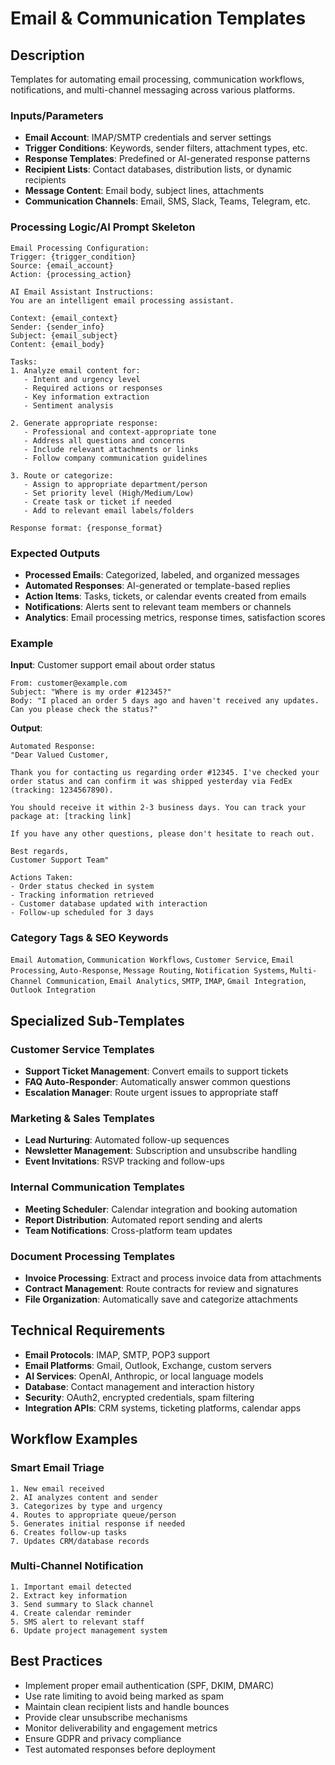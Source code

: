# Email & Communication Templates

## Description
Templates for automating email processing, communication workflows, notifications, and multi-channel messaging across various platforms.

### Inputs/Parameters
- **Email Account**: IMAP/SMTP credentials and server settings
- **Trigger Conditions**: Keywords, sender filters, attachment types, etc.
- **Response Templates**: Predefined or AI-generated response patterns
- **Recipient Lists**: Contact databases, distribution lists, or dynamic recipients
- **Message Content**: Email body, subject lines, attachments
- **Communication Channels**: Email, SMS, Slack, Teams, Telegram, etc.

### Processing Logic/AI Prompt Skeleton
```
Email Processing Configuration:
Trigger: {trigger_condition}
Source: {email_account}
Action: {processing_action}

AI Email Assistant Instructions:
You are an intelligent email processing assistant.

Context: {email_context}
Sender: {sender_info}
Subject: {email_subject}
Content: {email_body}

Tasks:
1. Analyze email content for:
   - Intent and urgency level
   - Required actions or responses
   - Key information extraction
   - Sentiment analysis

2. Generate appropriate response:
   - Professional and context-appropriate tone
   - Address all questions and concerns
   - Include relevant attachments or links
   - Follow company communication guidelines

3. Route or categorize:
   - Assign to appropriate department/person
   - Set priority level (High/Medium/Low)
   - Create task or ticket if needed
   - Add to relevant email labels/folders

Response format: {response_format}
```

### Expected Outputs
- **Processed Emails**: Categorized, labeled, and organized messages
- **Automated Responses**: AI-generated or template-based replies
- **Action Items**: Tasks, tickets, or calendar events created from emails
- **Notifications**: Alerts sent to relevant team members or channels
- **Analytics**: Email processing metrics, response times, satisfaction scores

### Example
**Input**: Customer support email about order status
```
From: customer@example.com
Subject: "Where is my order #12345?"
Body: "I placed an order 5 days ago and haven't received any updates. Can you please check the status?"
```

**Output**:
```
Automated Response:
"Dear Valued Customer,

Thank you for contacting us regarding order #12345. I've checked your order status and can confirm it was shipped yesterday via FedEx (tracking: 1234567890).

You should receive it within 2-3 business days. You can track your package at: [tracking link]

If you have any other questions, please don't hesitate to reach out.

Best regards,
Customer Support Team"

Actions Taken:
- Order status checked in system
- Tracking information retrieved
- Customer database updated with interaction
- Follow-up scheduled for 3 days
```

### Category Tags & SEO Keywords
`Email Automation`, `Communication Workflows`, `Customer Service`, `Email Processing`, `Auto-Response`, `Message Routing`, `Notification Systems`, `Multi-Channel Communication`, `Email Analytics`, `SMTP`, `IMAP`, `Gmail Integration`, `Outlook Integration`

## Specialized Sub-Templates

### Customer Service Templates
- **Support Ticket Management**: Convert emails to support tickets
- **FAQ Auto-Responder**: Automatically answer common questions
- **Escalation Manager**: Route urgent issues to appropriate staff

### Marketing & Sales Templates
- **Lead Nurturing**: Automated follow-up sequences
- **Newsletter Management**: Subscription and unsubscribe handling
- **Event Invitations**: RSVP tracking and follow-ups

### Internal Communication Templates
- **Meeting Scheduler**: Calendar integration and booking automation
- **Report Distribution**: Automated report sending and alerts
- **Team Notifications**: Cross-platform team updates

### Document Processing Templates
- **Invoice Processing**: Extract and process invoice data from attachments
- **Contract Management**: Route contracts for review and signatures
- **File Organization**: Automatically save and categorize attachments

## Technical Requirements
- **Email Protocols**: IMAP, SMTP, POP3 support
- **Email Platforms**: Gmail, Outlook, Exchange, custom servers
- **AI Services**: OpenAI, Anthropic, or local language models
- **Database**: Contact management and interaction history
- **Security**: OAuth2, encrypted credentials, spam filtering
- **Integration APIs**: CRM systems, ticketing platforms, calendar apps

## Workflow Examples

### Smart Email Triage
```
1. New email received
2. AI analyzes content and sender
3. Categorizes by type and urgency
4. Routes to appropriate queue/person
5. Generates initial response if needed
6. Creates follow-up tasks
7. Updates CRM/database records
```

### Multi-Channel Notification
```
1. Important email detected
2. Extract key information
3. Send summary to Slack channel
4. Create calendar reminder
5. SMS alert to relevant staff
6. Update project management system
```

## Best Practices
- Implement proper email authentication (SPF, DKIM, DMARC)
- Use rate limiting to avoid being marked as spam
- Maintain clean recipient lists and handle bounces
- Provide clear unsubscribe mechanisms
- Monitor deliverability and engagement metrics
- Ensure GDPR and privacy compliance
- Test automated responses before deployment
